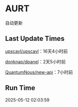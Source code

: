 # AURT

自动更新


## Last Update Times

[upscayl/upscayl](https://github.com/upscayl/upscayl)：16天4小时前

[donknap/dpanel](https://github.com/donknap/dpanel)：2天5小时前

[QuantumNous/new-api](https://github.com/QuantumNous/new-api)：7小时前


## Run Time
2025-05-12 02:03:59
